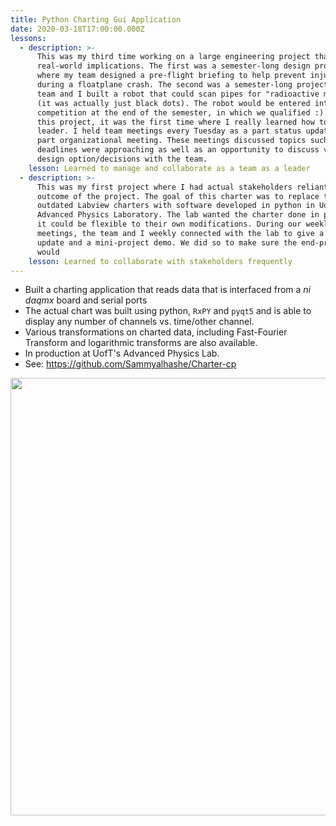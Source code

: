 ```yaml
---
title: Python Charting Gui Application
date: 2020-03-18T17:00:00.000Z
lessons:
  - description: >-
      This was my third time working on a large engineering project that had
      real-world implications. The first was a semester-long design project
      where my team designed a pre-flight briefing to help prevent injuries
      during a floatplane crash. The second was a semester-long project where my
      team and I built a robot that could scan pipes for "radioactive material"
      (it was actually just black dots). The robot would be entered into a
      competition at the end of the semester, in which we qualified :). During
      this project, it was the first time where I really learned how to be a
      leader. I held team meetings every Tuesday as a part status update and
      part organizational meeting. These meetings discussed topics such as what
      deadlines were approaching as well as an opportunity to discuss various
      design option/decisions with the team.
    lesson: Learned to manage and collaborate as a team as a leader
  - description: >-
      This was my first project where I had actual stakeholders reliant on the
      outcome of the project. The goal of this charter was to replace the
      outdated Labview charters with software developed in python in UofT's
      Advanced Physics Laboratory. The lab wanted the charter done in python so
      it could be flexible to their own modifications. During our weekly
      meetings, the team and I weekly connected with the lab to give a status
      update and a mini-project demo. We did so to make sure the end-product
      would
    lesson: Learned to collaborate with stakeholders frequently
---
```

* Built a charting application that reads data that is interfaced from a _ni daqmx_ board and serial ports
* The actual chart was built using python, `RxPY` and `pyqt5` and is able to display any number of channels vs. time/other channel.
* Various transformations on charted data, including Fast-Fourier Transform and logarithmic transforms are also available.
* In production at UofT's Advanced Physics Lab.
* See: <a href="https://github.com/Sammyalhashe/Charter-cp">https://github.com/Sammyalhashe/Charter-cp</a>

[<img src="/img/screen-shot-2020-03-20-at-12.32.29-am.png" width="700"/>](/img/screen-shot-2020-03-20-at-12.32.29-am.png)
